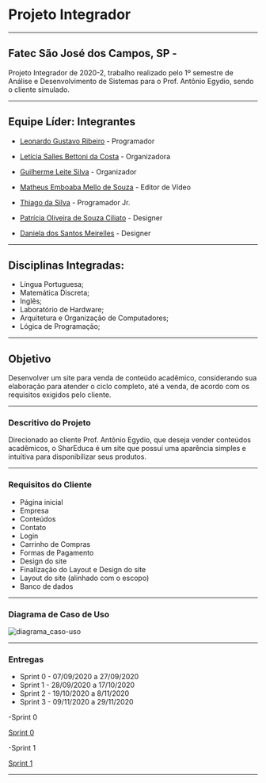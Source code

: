 # Projeto Integrador
----------------------------------------------------------------------------------------------------------------------------------------------------------
## Fatec São José dos Campos, SP - 
Projeto Integrador de 2020-2, trabalho realizado pelo 1º semestre de Análise e 
Desenvolvimento de Sistemas para o Prof. Antônio Egydio, sendo o cliente simulado.

----------------------------------------------------------------------------------------------------------------------------------------------------------
## Equipe Líder: Integrantes

- [Leonardo Gustavo Ribeiro](https://github.com/Leo0256) - Programador

- [Letícia Salles Bettoni da Costa](https://github.com/leticiasalles) - Organizadora

- [Guilherme Leite Silva](https://github.com/Glsilva) - Organizador

- [Matheus Emboaba Mello de Souza](https://github.com/MatheusEmboabaTeteu) - Editor de Vídeo

- [Thiago da Silva](https://github.com/Thiago-Thome) - Programador Jr.

- [Patrícia Oliveira de Souza Ciliato](https://github.com/Ppistache) - Designer

- [Daniela dos Santos Meirelles](https://github.com/DanielaMeirelles) - Designer

----------------------------------------------------------------------------------------------------------------------------------------------------------
## Disciplinas Integradas:
- Língua Portuguesa;
- Matemática Discreta;
- Inglês;
- Laboratório de Hardware;
- Arquitetura e Organização de Computadores;
- Lógica de Programação;

----------------------------------------------------------------------------------------------------------------------------------------------------------
## Objetivo
Desenvolver um site para venda de conteúdo acadêmico, considerando sua elaboração para atender o ciclo completo, até a venda, de acordo com os requisitos exigidos pelo cliente. 

----------------------------------------------------------------------------------------------------------------------------------------------------------
### Descritivo do Projeto
Direcionado ao cliente Prof. Antônio Egydio, que deseja vender conteúdos acadêmicos, o SharEduca é um site que possuí uma aparência simples e 
intuitiva para disponibilizar seus produtos. 

----------------------------------------------------------------------------------------------------------------------------------------------------------
### Requisitos do Cliente
- Página inicial
- Empresa
- Conteúdos
- Contato
- Login
- Carrinho de Compras
- Formas de Pagamento
- Design do site 
- Finalização do Layout e Design do site 
- Layout do site (alinhado com o escopo)
- Banco de dados 

----------------------------------------------------------------------------------------------------------------------------------------------------------
### Diagrama de Caso de Uso
![diagrama_caso-uso](https://github.com/Leo0256/Equipe_Lider-Projeto_Integrador/blob/master/Projeto/Documentos/Imagens/Diagrama%20de%20Caso%20de%20Uso.png)

----------------------------------------------------------------------------------------------------------------------------------------------------------
### Entregas
- Sprint 0 - 07/09/2020 a 27/09/2020
- Sprint 1 - 28/09/2020 a 17/10/2020
- Sprint 2 - 19/10/2020 a 8/11/2020
- Sprint 3 - 09/11/2020 a 29/11/2020

 -Sprint 0

<a href='https://github.com/Leo0256/Equipe_Lider-Projeto_Integrador/tree/master/Sprint%200'>Sprint 0</a>
 
 
 -Sprint 1

<a href='https://github.com/Leo0256/Equipe_Lider-Projeto_Integrador/tree/master/Sprint%201'>Sprint 1</a>

----------------------------------------------------------------------------------------------------------------------------------------------------------


